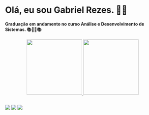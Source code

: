 # Olá, eu sou Gabriel Rezes. 👋🤓 ##

#### Graduação em andamento no curso Análise e Desenvolvimento de Sistemas. 📚👨‍💻📚 ####

<div align="center">
  <a href="https://github.com/GabrielRezes">
  <img height="180em" src="https://github-readme-stats.vercel.app/api?username=GabrielRezes&show_icons=true&theme=highcontrast&include_all_commits=true&count_private=true"/>
  <img height="180em" src="https://github-readme-stats.vercel.app/api/top-langs/?username=GabrielRezes&layout=compact&langs_count=7&theme=highcontrast"/>
</div>

##
  
  <div> 
    <a href="https://www.linkedin.com/in/gabrielrezes/" target="_blank"><img src="https://img.shields.io/badge/LinkedIn-0077B5?style=for-the-badge&logo=linkedin&logoColor=white" target="_blank"></a>
    <a href="" target="_blank"><img src="https://img.shields.io/badge/Discord-7289DA?style=for-the-badge&logo=discord&logoColor=white" target="_blank"></a>
    <a href="mailto:gabriel.rezes@gmail.com" target="_blank"><img src="https://img.shields.io/badge/Gmail-D14836?style=for-the-badge&logo=gmail&logoColor=white" target="_blank"> </a>
    
</div>
